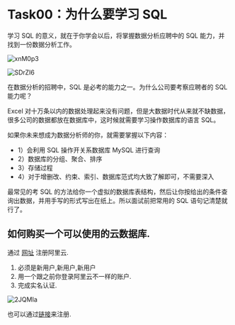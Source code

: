 # Task00：为什么要学习 SQL

学习 SQL 的意义，就在于你学会以后，将掌握数据分析应聘中的 SQL 能力，并找到一份数据分析工作。

![xnM0p3](https://upiclw.oss-cn-beijing.aliyuncs.com/uPic/xnM0p3.png)

![SDrZI6](https://upiclw.oss-cn-beijing.aliyuncs.com/uPic/SDrZI6.png)

在数据分析的招聘中，SQL 是必考的能力之一。为什么公司要考察应聘者的 SQL 能力呢？

Excel 对十万条以内的数据处理起来没有问题，但是大数据时代从来就不缺数据，很多公司的数据都放在数据库中，这时候就需要学习操作数据库的语言 SQL。

如果你未来想成为数据分析师的你，就需要掌握以下内容：

* 1）会利用 SQL 操作开关系数据库 MySQL 进行查询
* 2）数据库的分组、聚合、排序
* 3）存储过程
* 4）对于增删改、约束、索引、数据库范式均大致了解即可，不需要深入

最常见的考 SQL 的方法给你一个虚拟的数据库表结构，然后让你按给出的条件查询出数据，并用手写的形式写出在纸上。所以面试前把常用的 SQL 语句记清楚就行了。


## 如何购买一个可以使用的云数据库.

通过 [网址](https://www.aliyun.com/minisite/goods?userCode=orje4xat&share_source=copy_link) 注册阿里云.

1. 必须是新用户,新用户,新用户
2. 用一个跟之前你登录阿里云不一样的账户.
3. 完成实名认证.

![2JQMIa](https://upiclw.oss-cn-beijing.aliyuncs.com/uPic/2JQMIa.png)

也可以通过[链接](https://www.aliyun.com/database/dbfirstbuy)来注册.

